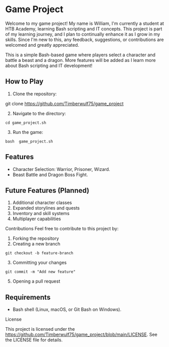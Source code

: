 # Game Project

Welcome to my game project! My name is William, I'm currently a student at HTB Academy, learning Bash scripting
and IT concepts. This project is part of my learning journey, and I plan to continually enhance it as I 
grow in my skills. Since I'm new to this, any feedback, suggestions, or contributions are welcomed 
and greatly appreciated.

This is a simple Bash-based game where players select a character and battle a beast and a dragon.
More features will be added as I learn more about Bash scripting and IT development!

## How to Play
1. Clone the repository:

  git clone https://github.com/Timberwulf75/game_project

2. Navigate to the directory:

  `cd game_project.sh`

3. Run the game:

  `bash  game_project.sh`

## Features
- Character Selection: Warrior, Prisoner, Wizard.
- Beast Battle and Dragon Boss Fight.

## Future Features (Planned)
1. Additional character classes
2. Expanded storylines and quests
3. Inventory and skill systems
4. Multiplayer capabilities

Contributions
Feel free to contribute to this project by:

1. Forking the repository
2. Creating a new branch
 
 `git checkout -b feature-branch`

3. Committing your changes
 
 `git commit -m "Add new feature"`

5. Opening a pull request

## Requirements
- Bash shell (Linux, macOS, or Git Bash on Windows).

License

This project is licensed under the https://github.com/Timberwulf75/game_project/blob/main/LICENSE. See the LICENSE file for details.
